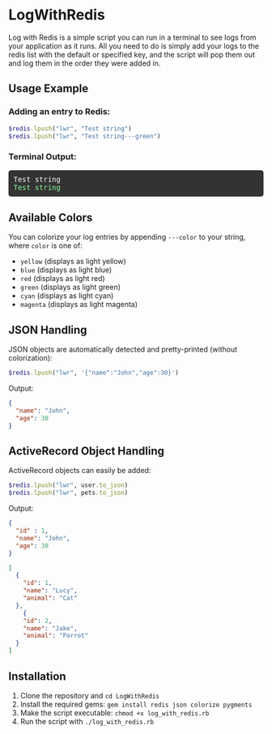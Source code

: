 # LogWithRedis

Log with Redis is a simple script you can run in a terminal to see logs from your application as it runs. All you need to do is simply add your logs to the redis list with the default or specified key, and the script will pop them out and log them in the order they were added in.

## Usage Example

### Adding an entry to Redis:

```ruby
$redis.lpush("lwr", "Test string")
$redis.lpush("lwr", "Test string---green")
```

### Terminal Output:

<div style="background-color: #333; padding: 10px; border-radius: 5px;">
<pre style="color: #FFFFFF; margin: 0;">Test string</pre>
<pre style="color: #8EFFA0; margin: 0;">Test string</pre>
</div>

## Available Colors

You can colorize your log entries by appending `---color` to your string, where `color` is one of:

- `yellow` (displays as light yellow)
- `blue` (displays as light blue)
- `red` (displays as light red)
- `green` (displays as light green)
- `cyan` (displays as light cyan)
- `magenta` (displays as light magenta)

## JSON Handling

JSON objects are automatically detected and pretty-printed (without colorization):

```ruby
$redis.lpush("lwr", '{"name":"John","age":30}')
```

Output:
```json
{
  "name": "John",
  "age": 30
}
```

## ActiveRecord Object Handling

ActiveRecord objects can easily be added:

```ruby
$redis.lpush("lwr", user.to_json)
$redis.lpush("lwr", pets.to_json)
```

Output:
```json
{
  "id" : 1,
  "name": "John",
  "age": 30
}

[
  {
    "id": 1,
    "name": "Lucy",
    "animal": "Cat"
  },
    {
    "id": 2,
    "name": "Jake",
    "animal": "Parrot"
  }
]
```

## Installation

1. Clone the repository and `cd LogWithRedis`
2. Install the required gems: `gem install redis json colorize pygments`
3. Make the script executable: `chmod +x log_with_redis.rb`
4. Run the script with `./log_with_redis.rb`
